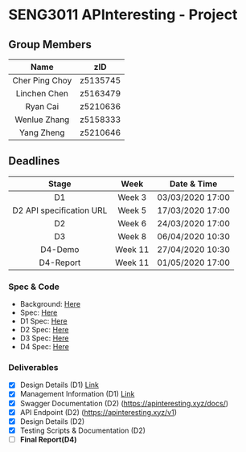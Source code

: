 # SENG3011 APInteresting - Project
## Group Members
| Name | zID |
|:----:|:---:|
| Cher Ping Choy | z5135745 |
| Linchen Chen | z5163479 |
| Ryan Cai | z5210636 |
| Wenlue Zhang | z5158333 |
| Yang Zheng | z5210646 |

## Deadlines
| Stage |  Week  | Date & Time |
|:-----:|:------:|:----:|
| D1    | Week 3 | 03/03/2020 17:00 |
| D2 API specification URL | Week 5 | 17/03/2020 17:00 |
| D2    | Week 6 | 24/03/2020 17:00 |
| D3    | Week 8 | 06/04/2020 10:30 |
| D4-Demo | Week 11 | 27/04/2020 10:30 |
| D4-Report | Week 11 | 01/05/2020 17:00 |

### Spec & Code

+ Background: [Here](https://webcms3.cse.unsw.edu.au/files/0beaee40a539657f3c1bdf37d93ee4038a8a86fd0e5f7def6dd839eb6d4c12fe)
+ Spec: [Here](https://webcms3.cse.unsw.edu.au/static/uploads/course/SENG3011/20T1/441d26b246c6ef9beac40077659ca8b051d03cf991e27909f29b25fbd541049c/AnalyticsPlatformEpidemics_v_8_2.pdf)
+ D1 Spec: [Here](https://webcms3.cse.unsw.edu.au/static/uploads/course/SENG3011/20T1/214ce623c79c14d025178d276e412a20a829da1cf467dbf917031f14b6f73711/Week3_D1_Requirements.pdf)
+ D2 Spec: [Here](https://webcms3.cse.unsw.edu.au/static/uploads/course/SENG3011/20T1/9c388def8b481ef564d80c0f76c110a05de6e34c18cced798346ace9f8560049/Week5and6_D2_Requirements.pdf)
+ D3 Spec: [Here](https://webcms3.cse.unsw.edu.au/static/uploads/course/SENG3011/20T1/3b8a2b56fb9191744960486c9d0015cf2586cd325517499674b37e2468cd5bf0/Week8__D3_Demo_requirements_2020.pdf)
+ D4 Spec: [Here](https://webcms3.cse.unsw.edu.au/static/uploads/course/SENG3011/20T1/05714b7953c5f45f714b4720f88ec6b3db55eb24bb4e9cf415159ebec9b38a1f/Week11_D4_requirements.pdf)

### Deliverables
- [x] Design Details (D1) [Link](https://github.com/websterzh/SENG3011_APInteresting/blob/master/Reports/DesignDetails.md)
- [x] Management Information (D1) [Link](https://github.com/websterzh/SENG3011_APInteresting/blob/master/Reports/ManagementInformation.md)
- [x] Swagger Documentation (D2) (https://apinteresting.xyz/docs/)
- [x] API Endpoint (D2) (https://apinteresting.xyz/v1)
- [x] Design Details (D2)
- [x] Testing Scripts & Documentation (D2)
- [ ] __Final Report(D4)__
